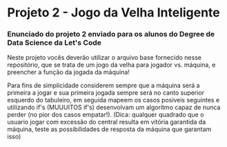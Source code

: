 # Projeto 2 - Jogo da Velha Inteligente

### Enunciado do projeto 2 enviado para os alunos do Degree de Data Science da Let's Code

Neste projeto vocês deverão utilizar o arquivo base fornecido nesse repositório, que se trata de um jogo da velha para jogador vs. máquina, e preencher a função da jogada da máquina!

Para fins de simplicidade considerem sempre que a máquina será a primeira a jogar e sua primeira jogada sempre será no canto superior esquerdo do tabuleiro, em seguida mapeem os casos posíveis seguintes e utilizando if's (MUUUITOS if's) desenvolvam um algoritmo capaz de nunca perder (no pior dos casos empatar!). (Dica: qualquer quadrado que o usuario jogar com excessão do central resulta em vitória garantida da máquina, teste as possibilidades de resposta da máquina que garantam isso)
